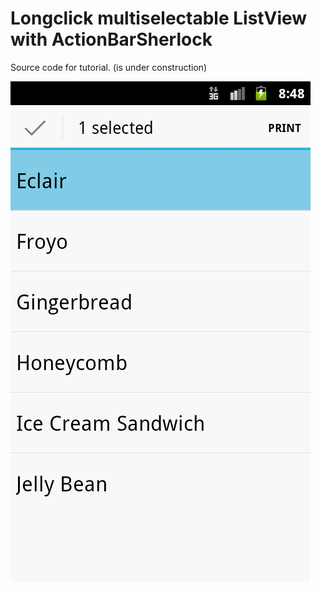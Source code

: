 Longclick multiselectable ListView with ActionBarSherlock
==================
Source code for tutorial. (is under construction)

![Alt text](screenshot.png "screenshot")


